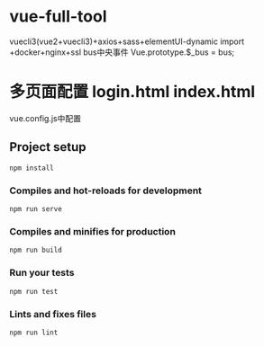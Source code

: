 # vue-full-tool
vuecli3(vue2+vuecli3)+axios+sass+elementUI-dynamic import
+docker+nginx+ssl
bus中央事件 Vue.prototype.$_bus = bus;

# 多页面配置 login.html  index.html
vue.config.js中配置

## Project setup
```
npm install
```

### Compiles and hot-reloads for development
```
npm run serve
```

### Compiles and minifies for production
```
npm run build
```

### Run your tests
```
npm run test
```

### Lints and fixes files
```
npm run lint
```

